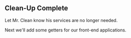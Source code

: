 ## Clean-Up Complete

Let Mr. Clean know his services are no longer needed. 

Next we'll add some getters for our front-end applications. 